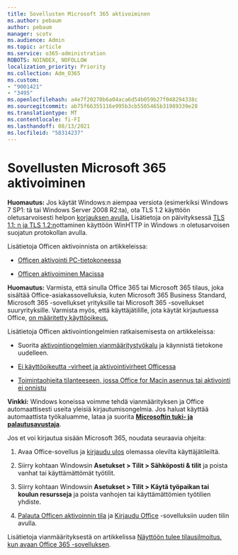 ```yaml
---
title: Sovellusten Microsoft 365 aktivoiminen
ms.author: pebaum
author: pebaum
manager: scotv
ms.audience: Admin
ms.topic: article
ms.service: o365-administration
ROBOTS: NOINDEX, NOFOLLOW
localization_priority: Priority
ms.collection: Adm_O365
ms.custom:
- "9001421"
- "3495"
ms.openlocfilehash: a4e7f20270b6a04aca6d54b059b27f048294338c
ms.sourcegitcommit: ab75f66355116e995b3cb5505465b31989339e28
ms.translationtype: MT
ms.contentlocale: fi-FI
ms.lasthandoff: 08/13/2021
ms.locfileid: "58314237"
---
```

# <a name="activating-microsoft-365-apps"></a>Sovellusten Microsoft 365 aktivoiminen

**Huomautus:** Jos käytät Windows:n aiempaa versiota (esimerkiksi Windows 7 SP1: tä tai Windows Server 2008 R2:ta), ota TLS 1.2 käyttöön oletusarvoisesti helpon [korjauksen avulla.](https://download.microsoft.com/download/0/6/5/0658B1A7-6D2E-474F-BC2C-D69E5B9E9A68/MicrosoftEasyFix51044.msi) Lisätietoja on päivityksessä [TLS 1.1: n ja TLS 1.2:n](https://support.microsoft.com/topic/update-to-enable-tls-1-1-and-tls-1-2-as-default-secure-protocols-in-winhttp-in-windows-c4bd73d2-31d7-761e-0178-11268bb10392)ottaminen käyttöön WinHTTP in Windows :n oletusarvoisen suojatun protokollan avulla.

Lisätietoja Officen aktivoinnista on artikkeleissa:

- [Officen aktivointi PC-tietokoneessa](https://support.office.com/article/activate-office-5bd38f38-db92-448b-a982-ad170b1e187e) 

- [Officen aktivoiminen Macissa](https://support.office.com/article/activate-office-for-mac-7f6646b1-bb14-422a-9ad4-a53410fcefb2)

**Huomautus:**  Varmista, että sinulla Office 365 tai Microsoft 365 tilaus, joka sisältää Office-asiakassovelluksia, kuten Microsoft 365 Business Standard, Microsoft 365 -sovellukset yrityksille tai Microsoft 365 -sovellukset suuryrityksille. [](https://support.office.com/article/28cbc8cf-1332-4f04-9123-9b660abb629e) Varmista myös, että käyttäjätilille, jota käytät kirjautuessa Office, [on määritetty käyttöoikeus.](https://docs.microsoft.com/microsoft-365/admin/manage/assign-licenses-to-users)

Lisätietoja Officen aktivointiongelmien ratkaisemisesta on artikkeleissa:

- Suorita [aktivointiongelmien vianmääritystyökalu](https://aka.ms/SARA-OfficeActivation-Alchemy) ja käynnistä tietokone uudelleen.
- [Ei käyttöoikeutta -virheet ja aktivointivirheet Officessa](https://support.office.com/article/unlicensed-product-and-activation-errors-in-office-0d23d3c0-c19c-4b2f-9845-5344fedc4380)

- [Toimintaohjeita tilanteeseen, jossa Office for Macin asennus tai aktivointi ei onnistu](https://support.office.com/article/what-to-try-if-you-can-t-install-or-activate-office-for-mac-5efba2b4-b1e6-4e5f-bf3c-6ab945d03dea)

**Vinkki:** Windows koneissa voimme tehdä vianmäärityksen ja Office automaattisesti useita yleisiä kirjautumisongelmia. Jos haluat käyttää automaattista työkaluamme, lataa ja suorita **[Microsoftin tuki- ja palautusavustaja](https://aka.ms/SaRA-OfficeSignInScenario)**.

Jos et voi kirjautua sisään Microsoft 365, noudata seuraavia ohjeita:

1. Avaa Office-sovellus ja [kirjaudu ulos](https://go.microsoft.com/fwlink/?linkid=2114082) olemassa olevilta käyttäjätileiltä.

2. Siirry kohtaan Windowsin **Asetukset > Tilit > Sähköposti & tilit** ja poista vanhat tai käyttämättömät työtilit.

3. Siirry kohtaan Windowsin **Asetukset > Tilit > Käytä työpaikan tai koulun resursseja** ja poista vanhojen tai käyttämättömien työtilien yhdiste.

4. [Palauta Officen aktivoinnin tila](https://docs.microsoft.com/office365/troubleshoot/activation/reset-office-365-proplus-activation-state) ja [Kirjaudu Office](https://support.office.com/article/sign-in-to-office-b9582171-fd1f-4284-9846-bdd72bb28426) -sovelluksiin uuden tilin avulla.

Lisätietoja vianmäärityksestä on artikkelissa [Näyttöön tulee tilausilmoitus, kun avaan Office 365 -sovelluksen](https://support.office.com/article/a-subscription-notice-appears-when-i-open-an-office-365-application-4cabe32c-f594-4c0e-9191-3d3ade10cceb).
